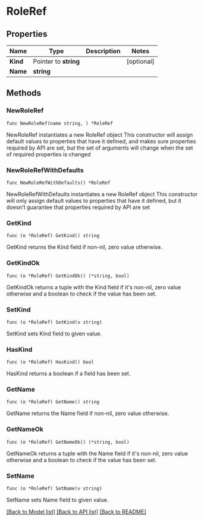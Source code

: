 # RoleRef

## Properties

Name | Type | Description | Notes
------------ | ------------- | ------------- | -------------
**Kind** | Pointer to **string** |  | [optional] 
**Name** | **string** |  | 

## Methods

### NewRoleRef

`func NewRoleRef(name string, ) *RoleRef`

NewRoleRef instantiates a new RoleRef object
This constructor will assign default values to properties that have it defined,
and makes sure properties required by API are set, but the set of arguments
will change when the set of required properties is changed

### NewRoleRefWithDefaults

`func NewRoleRefWithDefaults() *RoleRef`

NewRoleRefWithDefaults instantiates a new RoleRef object
This constructor will only assign default values to properties that have it defined,
but it doesn't guarantee that properties required by API are set

### GetKind

`func (o *RoleRef) GetKind() string`

GetKind returns the Kind field if non-nil, zero value otherwise.

### GetKindOk

`func (o *RoleRef) GetKindOk() (*string, bool)`

GetKindOk returns a tuple with the Kind field if it's non-nil, zero value otherwise
and a boolean to check if the value has been set.

### SetKind

`func (o *RoleRef) SetKind(v string)`

SetKind sets Kind field to given value.

### HasKind

`func (o *RoleRef) HasKind() bool`

HasKind returns a boolean if a field has been set.

### GetName

`func (o *RoleRef) GetName() string`

GetName returns the Name field if non-nil, zero value otherwise.

### GetNameOk

`func (o *RoleRef) GetNameOk() (*string, bool)`

GetNameOk returns a tuple with the Name field if it's non-nil, zero value otherwise
and a boolean to check if the value has been set.

### SetName

`func (o *RoleRef) SetName(v string)`

SetName sets Name field to given value.



[[Back to Model list]](../README.md#documentation-for-models) [[Back to API list]](../README.md#documentation-for-api-endpoints) [[Back to README]](../README.md)


